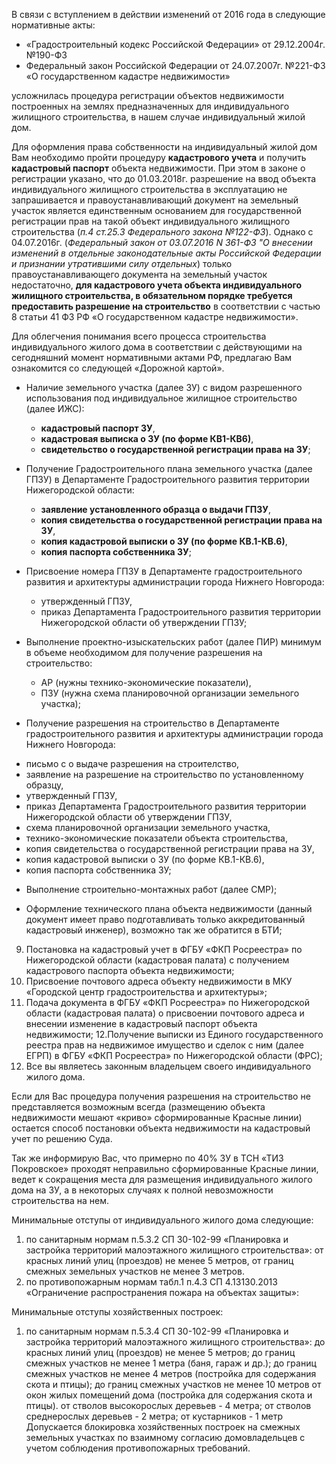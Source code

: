 В связи с вступлением в действии изменений от 2016 года в следующие нормативные акты:
- «Градостроительный кодекс Российской Федерации» от 29.12.2004г. №190-ФЗ
- Федеральный закон Российской Федерации от 24.07.2007г. №221-ФЗ «О государственном кадастре недвижимости» 

усложнилась процедура регистрации объектов недвижимости построенных на землях предназначенных для индивидуального жилищного строительства, в нашем случае индивидуальный жилой дом.
 
Для оформления права собственности на индивидуальный жилой дом Вам необходимо пройти процедуру **кадастрового учета** и получить **кадастровый паспорт** объекта недвижимости. При этом в законе о регистрации указано, что до 01.03.2018г. разрешение на ввод объекта индивидуального жилищного строительства в эксплуатацию не запрашивается и правоустанавливающий документ на земельный участок является единственным основанием для государственной регистрации прав на такой объект индивидуального жилищного строительства (*п.4 ст.25.3 Федерального закона №122-ФЗ*).
Однако с 04.07.2016г. (*Федеральный закон от 03.07.2016 N 361-ФЗ "О внесении изменений в отдельные законодательные акты Российской Федерации и признании утратившими силу отдельных*) только правоустанавливающего документа на земельный участок недостаточно, **для кадастрового учета объекта индивидуального жилищного строительства, в обязательном порядке требуется предоставить разрешение на строительство** в соответствии с частью 8 статьи 41 ФЗ РФ «О государственном кадастре недвижимости».
 
Для облегчения понимания всего процесса строительства индивидуального жилого дома в соответствии с действующими на сегодняшний момент нормативными актами РФ, предлагаю Вам ознакомится со следующей «Дорожной картой».
 
- Наличие земельного участка (далее ЗУ) с видом разрешенного использования под индивидуальное жилищное строительство (далее ИЖС):
  * **кадастровый паспорт ЗУ**,
  * **кадастровая выписка о ЗУ (по форме КВ1-КВ6)**,
  * **свидетельство о государственной регистрации права на ЗУ**;

- Получение Градостроительного плана земельного участка (далее ГПЗУ) в Департаменте Градостроительного развития территории Нижегородской области:
  * **заявление установленного образца о выдачи ГПЗУ**,
  * **копия свидетельства о государственной регистрации права на ЗУ**,
  * **копия кадастровой выписки о ЗУ (по форме КВ.1-КВ.6)**,
  * **копия паспорта собственника ЗУ**;

- Присвоение номера ГПЗУ в Департаменте градостроительного развития и архитектуры администрации города Нижнего Новгорода:
  * утвержденный ГПЗУ,
  * приказ Департамента Градостроительного развития территории Нижегородской области об утверждении ГПЗУ;

- Выполнение проектно-изыскательских работ (далее ПИР) минимум в объеме необходимом для получение разрешения на строительство:
  * АР (нужны технико-экономические показатели),
  * ПЗУ (нужна схема планировочной организации земельного участка);
 - Получение разрешения на строительство в Департаменте градостроительного развития и архитектуры администрации города Нижнего Новгорода:
  * письмо с  о выдаче разрешения на строителство,
  * заявление на разрешение на строительство по установленному образцу,
  * утвержденный ГПЗУ,
  * приказ Департамента Градостроительного развития территории Нижегородской области об утверждении ГПЗУ,
  * схема планировочной организации земельного участка,
  * технико-экономические показатели объекта строительства,
  * копия свидетельства о государственной регистрации права на ЗУ,
  * копия кадастровой выписки о ЗУ (по форме КВ.1-КВ.6),
  *  копия паспорта собственника ЗУ;

 - Выполнение строительно-монтажных работ (далее СМР);
 
 - Оформление технического плана объекта недвижимости (данный документ имеет право подготавливать только аккредитованный кадастровый инженер), возможно так же обратится в БТИ;
9. Постановка на кадастровый учет в ФГБУ «ФКП Росреестра» по Нижегородской области (кадастровая палата) с получением кадастрового паспорта объекта недвижимости;
10.  Присвоение почтового адреса объекту недвижимости в МКУ «Городской центр градостроительства и архитектуры»;
11. Подача документа в ФГБУ «ФКП Росреестра» по Нижегородской области (кадастровая палата) о присвоении почтового адреса и внесении изменение в кадастровый паспорт объекта недвижимости;
12.Получение выписки из Единого государственного реестра прав на недвижимое имущество и сделок с ним (далее ЕГРП) в ФГБУ «ФКП Росреестра» по Нижегородской области (ФРС);
13.  Все вы являетесь законным владельцем своего индивидуального жилого дома.
 
Если для Вас процедура получения разрешения на строительство не представляется возможным всегда (размещению объекта недвижимости мешают «криво» сформированные Красные линии) остается способ постановки объекта недвижимости на кадастровый учет по решению Суда.
 
Так же информирую Вас, что примерно по 40% ЗУ в ТСН «ТИЗ Покровское» проходят неправильно сформированные Красные линии, ведет к сокращения места для размещения индивидуального жилого дома на ЗУ, а в некоторых случаях к полной невозможности строительства на нем.
 
Минимальные отступы от индивидуального жилого дома следующие:
1.    по санитарным нормам п.5.3.2 СП 30-102-99 «Планировка и застройка территорий малоэтажного жилищного строительства»:
от красных линий улиц (проездов) не менее 5 метров,
от границ смежных земельных участков не менее 3 метров.
2.  по противопожарным нормам табл.1 п.4.3 СП 4.13130.2013 «Ограничение распространения пожара на объектах защиты»:

Минимальные отступы хозяйственных построек:
1.  по санитарным нормам п.5.3.4 СП 30-102-99 «Планировка и застройка территорий малоэтажного жилищного строительства»:
до красных линий улиц (проездов) не менее 5 метров;
до границ смежных участков не менее 1 метра (баня, гараж и др.);
до границ смежных участков не менее 4 метров (постройка для содержания скота и птицы);
до границ смежных участков не менее 10 метров от окон жилых помещений дома (постройка для содержания скота и птицы).
от стволов высокорослых деревьев - 4 метра;
от стволов среднерослых деревьев - 2 метра;
от кустарников - 1 метр
Допускается блокировка хозяйственных построек на смежных земельных участках по взаимному согласию домовладельцев с учетом соблюдения противопожарных требований.
